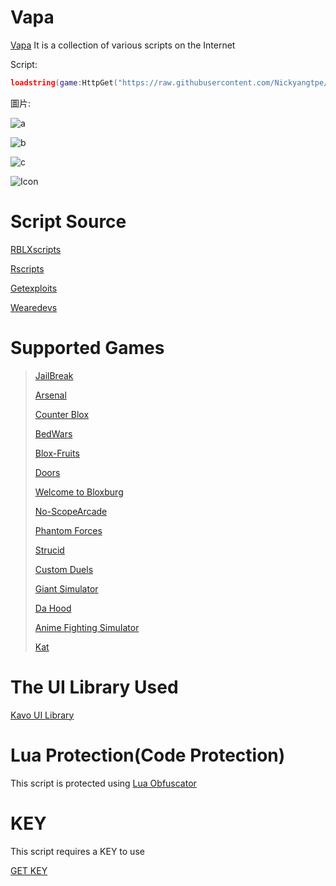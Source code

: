 
# Vapa 
[Vapa](https://github.com/Nickyangtpe/Vapa) It is a collection of various scripts on the Internet


Script:
``` Lua
loadstring(game:HttpGet("https://raw.githubusercontent.com/Nickyangtpe/Vapa/main/Main.txt", true))()
```


圖片:

![a](https://i.ibb.co/T4wdpjB/2023-08-26-201749.png)




![b](https://i.ibb.co/c35w8BL/2023-08-26-201719.png)





![c](https://i.ibb.co/hy7wBZH/2023-08-26-201652.png)



![Icon](https://i.ibb.co/ZLQ7qQj/2-E09-D098-36-A7-4-ADB-B509-2-D5-FED90-DF2-E.jpg)


# Script Source
[RBLXscripts](https://www.rblxscripts.net/)


[Rscripts](https://rscripts.net/index)


[Getexploits](https://getexploits.com/scripts/)


[Wearedevs](https://wearedevs.net/scripts)

# Supported Games
> [JailBreak](https://www.roblox.com/games/606849621/Jailbreak)
> 
> 
> [Arsenal](https://www.roblox.com/games/286090429/Arsenal)
> 
> 
> [Counter Blox](https://www.roblox.com/games/301549746/Counter-Blox)
> 
> 
> [BedWars](https://www.roblox.com/games/6872265039/BedWars-GAME-BROWSER)
> 
> 
> [Blox-Fruits](https://www.roblox.com/games/2753915549/Blox-Fruits)
> 
> 
> [Doors](https://www.roblox.com/games/6516141723/DOORS)
> 
> 
> [Welcome to Bloxburg](https://www.roblox.com/games/185655149/Welcome-to-Bloxburg)
> 
> 
> [No-ScopeArcade](https://www.roblox.com/games/6407649031/FIXED-No-Scope-Arcade)
> 
> 
> [Phantom Forces](https://www.roblox.com/games/292439477/Phantom-Forces-Scope-Revamp)
> 
> 
> [Strucid](https://www.roblox.com/games/2377868063/Strucid)
> 
> 
> [Custom Duels](https://www.roblox.com/games/2609668898/Custom-Duels)
> 
> 
> [Giant Simulator](https://www.roblox.com/games/2986677229/Giant-Simulator)
> 
> 
> [Da Hood](https://www.roblox.com/games/2788229376/Da-Hood)
> 
> 
> [Anime Fighting SimuIator](https://www.roblox.com/games/11545598432/UPDATE-3-Anime-Fighting-Simulator-X)
> 
> 
> [Kat](https://www.roblox.com/games/621129760/KAT)
# The UI Library Used

[Kavo UI Library](https://xheptcofficial.gitbook.io/kavo-library/)


# Lua Protection(Code Protection)

This script is protected using [Lua Obfuscator](https://luaobfuscator.com/)


# KEY
This script requires a KEY to use


[GET KEY](https://workink.net/2se/llrvr1js)
